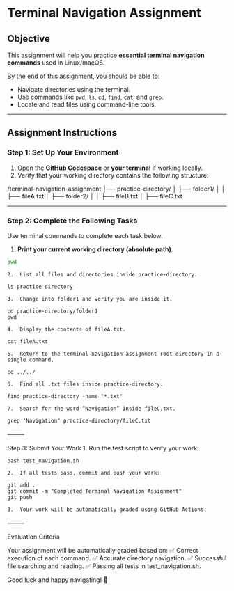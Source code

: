 # **Terminal Navigation Assignment**

## **Objective**
This assignment will help you practice **essential terminal navigation commands** used in Linux/macOS.

By the end of this assignment, you should be able to:
- Navigate directories using the terminal.
- Use commands like `pwd`, `ls`, `cd`, `find`, `cat`, and `grep`.
- Locate and read files using command-line tools.

---

## **Assignment Instructions**

### **Step 1: Set Up Your Environment**
1. Open the **GitHub Codespace** or **your terminal** if working locally.
2. Verify that your working directory contains the following structure:

/terminal-navigation-assignment
│── practice-directory/
│   ├── folder1/
│   │   ├── fileA.txt
│   ├── folder2/
│   │   ├── fileB.txt
│   ├── fileC.txt

---

### **Step 2: Complete the Following Tasks**
Use terminal commands to complete each task below.

1. **Print your current working directory (absolute path).**
```sh
pwd
```
	2.	List all files and directories inside practice-directory.
```
ls practice-directory
```

	3.	Change into folder1 and verify you are inside it.
```
cd practice-directory/folder1
pwd
```

	4.	Display the contents of fileA.txt.
```
cat fileA.txt
```

	5.	Return to the terminal-navigation-assignment root directory in a single command.
```
cd ../../
```

	6.	Find all .txt files inside practice-directory.
```
find practice-directory -name "*.txt"
```

	7.	Search for the word “Navigation” inside fileC.txt.
```
grep "Navigation" practice-directory/fileC.txt
```


⸻

Step 3: Submit Your Work
	1.	Run the test script to verify your work:
```
bash test_navigation.sh
```

	2.	If all tests pass, commit and push your work:

```
git add .
git commit -m "Completed Terminal Navigation Assignment"
git push
```

	3.	Your work will be automatically graded using GitHub Actions.

⸻

Evaluation Criteria

Your assignment will be automatically graded based on:
✅ Correct execution of each command.
✅ Accurate directory navigation.
✅ Successful file searching and reading.
✅ Passing all tests in test_navigation.sh.

Good luck and happy navigating! 🚀
